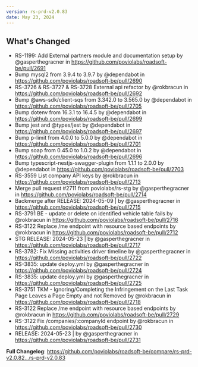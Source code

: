 ```yaml
---
version: rs-prd-v2.0.83
date: May 23, 2024
---
```


## What's Changed
* RS-1199: Add External partners module and documentation setup by @gasperthegracner in https://github.com/poviolabs/roadsoft-be/pull/2691
* Bump mysql2 from 3.9.4 to 3.9.7 by @dependabot in https://github.com/poviolabs/roadsoft-be/pull/2690
* RS-3726 & RS-3727 & RS-3728 External api refactor by @rokbracun in https://github.com/poviolabs/roadsoft-be/pull/2692
* Bump @aws-sdk/client-sqs from 3.342.0 to 3.565.0 by @dependabot in https://github.com/poviolabs/roadsoft-be/pull/2705
* Bump dotenv from 16.3.1 to 16.4.5 by @dependabot in https://github.com/poviolabs/roadsoft-be/pull/2699
* Bump jest and @types/jest by @dependabot in https://github.com/poviolabs/roadsoft-be/pull/2697
* Bump p-limit from 4.0.0 to 5.0.0 by @dependabot in https://github.com/poviolabs/roadsoft-be/pull/2701
* Bump soap from 0.45.0 to 1.0.2 by @dependabot in https://github.com/poviolabs/roadsoft-be/pull/2696
* Bump typescript-nestjs-swagger-plugin from 1.1.1 to 2.0.0 by @dependabot in https://github.com/poviolabs/roadsoft-be/pull/2703
* RS-3559 List company API keys by @rokbracun in https://github.com/poviolabs/roadsoft-be/pull/2713
* Merge pull request #2711 from poviolabs/rs-stg by @gasperthegracner in https://github.com/poviolabs/roadsoft-be/pull/2714
* Backmerge after RELEASE: 2024-05-09 |  by @gasperthegracner in https://github.com/poviolabs/roadsoft-be/pull/2715
* RS-3791 BE - update or delete on identified vehicle table fails by @rokbracun in https://github.com/poviolabs/roadsoft-be/pull/2716
* RS-3122 Replace /me endpoint with resource based endpoints by @rokbracun in https://github.com/poviolabs/roadsoft-be/pull/2712
* STG RELEASE: 2024-05-23 |  by @gasperthegracner in https://github.com/poviolabs/roadsoft-be/pull/2717
* RS-3782: Fix Missing activities driver timeline by @gasperthegracner in https://github.com/poviolabs/roadsoft-be/pull/2722
* RS-3835: update deploy.yml by @gasperthegracner in https://github.com/poviolabs/roadsoft-be/pull/2724
* RS-3835: update deploy.yml by @gasperthegracner in https://github.com/poviolabs/roadsoft-be/pull/2725
* RS-3751 TKM - Ignoring/Completing the Infringement on the Last Task Page Leaves a Page Empty and not Removed by @rokbracun in https://github.com/poviolabs/roadsoft-be/pull/2718
* RS-3122 Replace /me endpoint with resource based endpoints by @rokbracun in https://github.com/poviolabs/roadsoft-be/pull/2729
* RS-3122 Fix /companies/:companyId endpoint by @rokbracun in https://github.com/poviolabs/roadsoft-be/pull/2730
* RELEASE: 2024-05-23 |  by @gasperthegracner in https://github.com/poviolabs/roadsoft-be/pull/2731


**Full Changelog**: https://github.com/poviolabs/roadsoft-be/compare/rs-prd-v2.0.82...rs-prd-v2.0.83